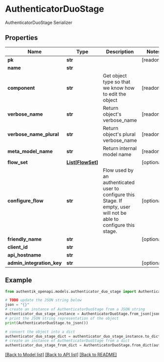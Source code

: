 # AuthenticatorDuoStage

AuthenticatorDuoStage Serializer

## Properties

Name | Type | Description | Notes
------------ | ------------- | ------------- | -------------
**pk** | **str** |  | [readonly] 
**name** | **str** |  | 
**component** | **str** | Get object type so that we know how to edit the object | [readonly] 
**verbose_name** | **str** | Return object&#39;s verbose_name | [readonly] 
**verbose_name_plural** | **str** | Return object&#39;s plural verbose_name | [readonly] 
**meta_model_name** | **str** | Return internal model name | [readonly] 
**flow_set** | [**List[FlowSet]**](FlowSet.md) |  | [optional] 
**configure_flow** | **str** | Flow used by an authenticated user to configure this Stage. If empty, user will not be able to configure this stage. | [optional] 
**friendly_name** | **str** |  | [optional] 
**client_id** | **str** |  | 
**api_hostname** | **str** |  | 
**admin_integration_key** | **str** |  | [optional] 

## Example

```python
from authentik_openapi.models.authenticator_duo_stage import AuthenticatorDuoStage

# TODO update the JSON string below
json = "{}"
# create an instance of AuthenticatorDuoStage from a JSON string
authenticator_duo_stage_instance = AuthenticatorDuoStage.from_json(json)
# print the JSON string representation of the object
print(AuthenticatorDuoStage.to_json())

# convert the object into a dict
authenticator_duo_stage_dict = authenticator_duo_stage_instance.to_dict()
# create an instance of AuthenticatorDuoStage from a dict
authenticator_duo_stage_from_dict = AuthenticatorDuoStage.from_dict(authenticator_duo_stage_dict)
```
[[Back to Model list]](../README.md#documentation-for-models) [[Back to API list]](../README.md#documentation-for-api-endpoints) [[Back to README]](../README.md)


